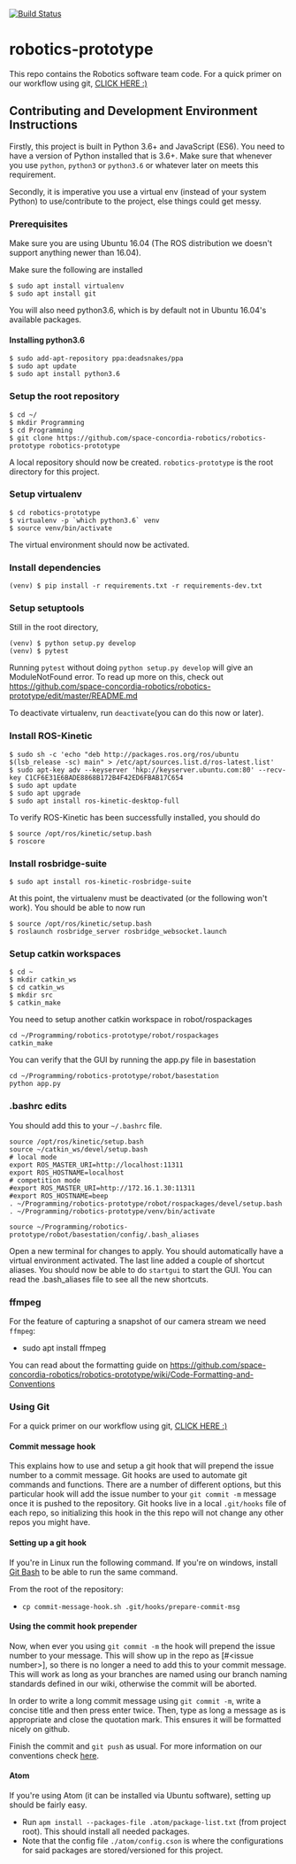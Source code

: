 [![Build Status](https://travis-ci.org/space-concordia-robotics/robotics-prototype.svg?branch=master)](https://travis-ci.org/space-concordia-robotics/robotics-prototype)

# robotics-prototype
This repo contains the Robotics software team code. For a quick primer on our workflow using git, [CLICK HERE :)](https://github.com/space-concordia-robotics/robotics-prototype/wiki/Git-Workflow-and-Conventions)

## Contributing and Development Environment Instructions

Firstly, this project is built in Python 3.6+ and JavaScript (ES6). You need to have a version of Python installed that is 3.6+. Make sure that whenever you use `python`, `python3` or `python3.6` or whatever later on meets this requirement.

Secondly, it is imperative you use a virtual env (instead of your system Python) to use/contribute to the project, else things could get messy.
### Prerequisites
Make sure you are using Ubuntu 16.04 (The ROS distribution we doesn't support anything newer than 16.04).

Make sure the following are installed
```
$ sudo apt install virtualenv
$ sudo apt install git
```
You will also need python3.6, which is by default not in Ubuntu 16.04's available packages.
#### Installing python3.6
```
$ sudo add-apt-repository ppa:deadsnakes/ppa
$ sudo apt update
$ sudo apt install python3.6
```
### Setup the root repository

```
$ cd ~/
$ mkdir Programming
$ cd Programming
$ git clone https://github.com/space-concordia-robotics/robotics-prototype robotics-prototype
```
A local repository should now be created. `robotics-prototype` is the root directory for this project.

### Setup virtualenv

```
$ cd robotics-prototype
$ virtualenv -p `which python3.6` venv
$ source venv/bin/activate
```
The virtual environment should now be activated.
### Install dependencies
```
(venv) $ pip install -r requirements.txt -r requirements-dev.txt
```
### Setup setuptools
Still in the root directory,
```
(venv) $ python setup.py develop
(venv) $ pytest
```
Running `pytest` without doing `python setup.py develop` will give an ModuleNotFound error. To read up more on this, check out https://github.com/space-concordia-robotics/robotics-prototype/edit/master/README.md

To deactivate virtualenv, run `deactivate`(you can do this now or later).
### Install ROS-Kinetic
```
$ sudo sh -c 'echo "deb http://packages.ros.org/ros/ubuntu $(lsb_release -sc) main" > /etc/apt/sources.list.d/ros-latest.list'
$ sudo apt-key adv --keyserver 'hkp://keyserver.ubuntu.com:80' --recv-key C1CF6E31E6BADE8868B172B4F42ED6FBAB17C654
$ sudo apt update
$ sudo apt upgrade
$ sudo apt install ros-kinetic-desktop-full
```

To verify ROS-Kinetic has been successfully installed, you should do
```
$ source /opt/ros/kinetic/setup.bash
$ roscore
```
### Install rosbridge-suite
`$ sudo apt install ros-kinetic-rosbridge-suite`

At this point, the virtualenv must be deactivated (or the following won't work). You should be able to now run
```
$ source /opt/ros/kinetic/setup.bash
$ roslaunch rosbridge_server rosbridge_websocket.launch
```
### Setup catkin workspaces
```
$ cd ~
$ mkdir catkin_ws
$ cd catkin_ws
$ mkdir src
$ catkin_make
```
You need to setup another catkin workspace in robot/rospackages
```
cd ~/Programming/robotics-prototype/robot/rospackages
catkin_make
```
You can verify that the GUI by running the app.py file in basestation
```
cd ~/Programming/robotics-prototype/robot/basestation
python app.py
```
### .bashrc edits
You should add this to your `~/.bashrc` file.
```
source /opt/ros/kinetic/setup.bash
source ~/catkin_ws/devel/setup.bash
# local mode
export ROS_MASTER_URI=http://localhost:11311
export ROS_HOSTNAME=localhost
# competition mode
#export ROS_MASTER_URI=http://172.16.1.30:11311
#export ROS_HOSTNAME=beep
. ~/Programming/robotics-prototype/robot/rospackages/devel/setup.bash
. ~/Programming/robotics-prototype/venv/bin/activate

source ~/Programming/robotics-prototype/robot/basestation/config/.bash_aliases
```
Open a new terminal for changes to apply. You should automatically have a virtual environment activated. The last line added a couple of shortcut aliases. You should now be able to do `startgui` to start the GUI. You can read the .bash_aliases file to see all the new shortcuts.

### ffmpeg

For the feature of capturing a snapshot of our camera stream we need `ffmpeg`:
- sudo apt install ffmpeg

You can read about the formatting guide on https://github.com/space-concordia-robotics/robotics-prototype/wiki/Code-Formatting-and-Conventions

### Using Git
For a quick primer on our workflow using git, [CLICK HERE :)](https://github.com/space-concordia-robotics/robotics-prototype/wiki/Git-Workflow-and-Conventions)
#### Commit message hook

This explains how to use and setup a git hook that will prepend the issue number to a commit message.
Git hooks are used to automate git commands and functions.
There are a number of different options, but this particular hook will add the issue number to your
`git commit -m` message once it is pushed to the repository.
Git hooks live in a local `.git/hooks` file of each repo, so initializing this hook in the this repo will not change any other repos you might have.

#### Setting up a git hook

If you're in Linux run the following command. If you're on windows, install [Git Bash](https://git-scm.com/downloads) to be able to run the same command.

From the root of the repository:
- `cp commit-message-hook.sh .git/hooks/prepare-commit-msg`

#### Using the commit hook prepender

Now, when ever you using `git commit -m` the hook will prepend the issue number to your message.
This will show up in the repo as [#\<issue number\>], so there is no longer a need to add this to your commit message.
This will work as long as your branches are named using our branch naming standards defined in our wiki, otherwise the commit will be aborted.

In order to write a long commit message using `git commit -m`, write a concise title and then press enter twice.
Then, type as long a message as is appropriate and close the quotation mark. This ensures it will be formatted nicely on github.

Finish the commit and `git push` as usual. For more information on our conventions check [here](https://github.com/space-concordia-robotics/robotics-prototype/wiki/Git-Workflow-and-Conventions).
#### Atom
If you're using Atom (it can be installed via Ubuntu software), setting up should be fairly easy.

- Run `apm install --packages-file .atom/package-list.txt` (from project root). This should install all needed packages.
- Note that the config file `./atom/config.cson` is where the configurations for said packages are stored/versioned for this project.
